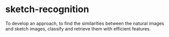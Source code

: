 # sketch-recognition
To develop an approach, to find the similarities between the natural images and sketch images, classify and retrieve them with efficient features.
